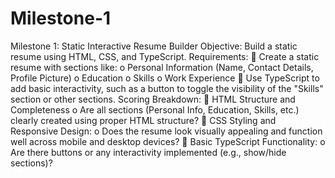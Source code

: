 # Milestone-1
Milestone 1: Static Interactive Resume Builder Objective: Build a static resume using HTML, CSS, and TypeScript. Requirements:  Create a static resume with sections like: o Personal Information (Name, Contact Details, Profile Picture) o Education o Skills o Work Experience  Use TypeScript to add basic interactivity, such as a button to toggle the visibility of the "Skills" section or other sections. Scoring Breakdown:  HTML Structure and Completeness o Are all sections (Personal Info, Education, Skills, etc.) clearly created using proper HTML structure?  CSS Styling and Responsive Design: o Does the resume look visually appealing and function well across mobile and desktop devices?  Basic TypeScript Functionality: o Are there buttons or any interactivity implemented (e.g., show/hide sections)?

